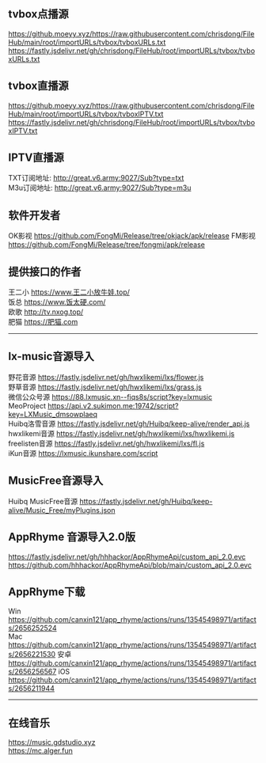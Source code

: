 ## tvbox点播源   
https://github.moeyy.xyz/https://raw.githubusercontent.com/chrisdong/FileHub/main/root/importURLs/tvbox/tvboxURLs.txt
https://fastly.jsdelivr.net/gh/chrisdong/FileHub/root/importURLs/tvbox/tvboxURLs.txt 

## tvbox直播源   
https://github.moeyy.xyz/https://raw.githubusercontent.com/chrisdong/FileHub/main/root/importURLs/tvbox/tvboxIPTV.txt
https://fastly.jsdelivr.net/gh/chrisdong/FileHub/root/importURLs/tvbox/tvboxIPTV.txt

## IPTV直播源  
TXT订阅地址:   http://great.v6.army:9027/Sub?type=txt  
M3u订阅地址:  http://great.v6.army:9027/Sub?type=m3u  

## 软件开发者  
OK影视 https://github.com/FongMi/Release/tree/okjack/apk/release 
FM影视 https://github.com/FongMi/Release/tree/fongmi/apk/release

## 提供接口的作者  
王二小 https://www.王二小放牛娃.top/  
饭总 https://www.饭太硬.com/  
欧歌 http://tv.nxog.top/  
肥猫 https://肥猫.com  

-----------------------------------------------

## lx-music音源导入  
野花音源  https://fastly.jsdelivr.net/gh/hwxlikemi/lxs/flower.js  
野草音源  https://fastly.jsdelivr.net/gh/hwxlikemi/lxs/grass.js  
微信公众号源 https://88.lxmusic.xn--fiqs8s/script?key=lxmusic  
MeoProject  https://api.v2.sukimon.me:19742/script?key=LXMusic_dmsowplaeq  
Huibq洛雪音源  https://fastly.jsdelivr.net/gh/Huibq/keep-alive/render_api.js  
hwxlikemi音源 https://fastly.jsdelivr.net/gh/hwxlikemi/lxs/hwxlikemi.js  
freelisten音源  https://fastly.jsdelivr.net/gh/hwxlikemi/lxs/fl.js  
iKun音源 https://lxmusic.ikunshare.com/script     

## MusicFree音源导入  
Huibq MusicFree音源 https://fastly.jsdelivr.net/gh/Huibq/keep-alive/Music_Free/myPlugins.json
## AppRhyme 音源导入2.0版  
https://fastly.jsdelivr.net/gh/hhhackor/AppRhymeApi/custom_api_2.0.evc
https://github.com/hhhackor/AppRhymeApi/blob/main/custom_api_2.0.evc

## AppRhyme下载  
Win https://github.com/canxin121/app_rhyme/actions/runs/13545498971/artifacts/2656252524  
Mac https://github.com/canxin121/app_rhyme/actions/runs/13545498971/artifacts/2656221530
安卓 https://github.com/canxin121/app_rhyme/actions/runs/13545498971/artifacts/2656256567
iOS https://github.com/canxin121/app_rhyme/actions/runs/13545498971/artifacts/2656211944

-----------------
## 在线音乐  
https://music.gdstudio.xyz  
https://mc.alger.fun
